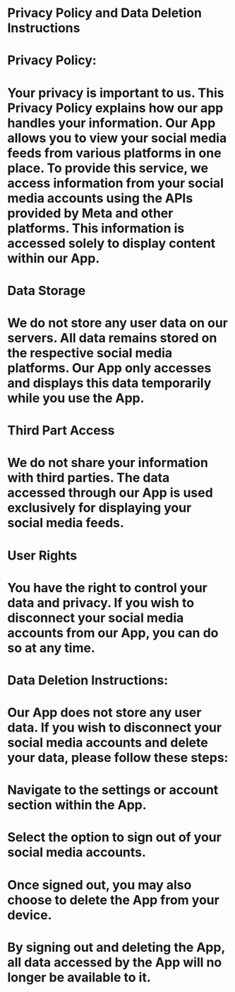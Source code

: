 # Privacy Policy and Data Deletion Instructions 





# Privacy Policy: 
# Your privacy is important to us. This Privacy Policy explains how our app handles your information. Our App allows you to view your social media feeds from various platforms in one place. To provide this service, we access information from your social media accounts using the APIs provided by Meta and other platforms. This information is accessed solely to display content within our App.
# Data Storage 
# We do not store any user data on our servers. All data remains stored on the respective social media platforms. Our App only accesses and displays this data temporarily while you use the App.
# Third Part Access 
# We do not share your information with third parties. The data accessed through our App is used exclusively for displaying your social media feeds.
# User Rights 
# You have the right to control your data and privacy. If you wish to disconnect your social media accounts from our App, you can do so at any time.







# Data Deletion Instructions:
# Our App does not store any user data. If you wish to disconnect your social media accounts and delete your data, please follow these steps:
# Navigate to the settings or account section within the App.
# Select the option to sign out of your social media accounts.
# Once signed out, you may also choose to delete the App from your device.
# By signing out and deleting the App, all data accessed by the App will no longer be available to it. 

